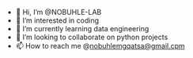 - 👋 Hi, I’m @NOBUHLE-LAB
- 👀 I’m interested in coding
- 🌱 I’m currently learning data engineering
- 💞️ I’m looking to collaborate on python projects
- 📫 How to reach me @nobuhlemgqatsa@gmail.cpm

<!---
NOBUHLE-LAB/NOBUHLE-LAB is a ✨ special ✨ repository because its `README.md` (this file) appears on your GitHub profile.
You can click the Preview link to take a look at your changes.
--->

